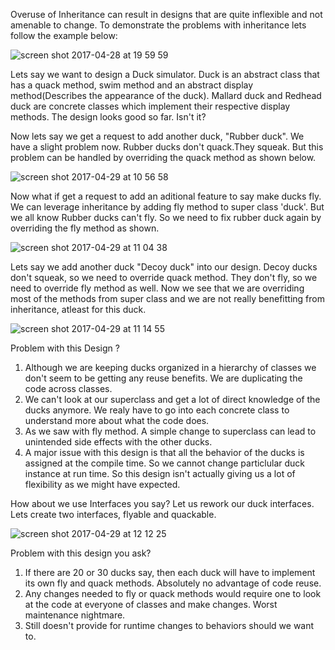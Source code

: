 
Overuse of Inheritance can result in designs that are quite inflexible and not amenable to change.
To demonstrate the problems with inheritance lets follow the example below:

![screen shot 2017-04-28 at 19 59 59](https://cloud.githubusercontent.com/assets/17459420/25552581/8dc0854c-2c52-11e7-961d-34cb32f547f6.png)

Lets say we want to design a Duck simulator. Duck is an abstract class that has a quack method, swim method and an abstract display method(Describes the appearance of the duck). Mallard duck and Redhead duck are concrete classes which implement their respective display methods. The design looks good so far. Isn't it? 

Now lets say we get a request to add another duck, "Rubber duck". We have a slight problem now. Rubber ducks don't quack.They squeak. But this problem can be handled by overriding the quack method as shown below.

![screen shot 2017-04-29 at 10 56 58](https://cloud.githubusercontent.com/assets/17459420/25557666/cb41b81e-2cca-11e7-9be4-e44dcabca1cf.png)

Now what if get a request to add an aditional feature to say make ducks fly. We can leverage inheritance by adding fly method to super class 'duck'. But we all know Rubber ducks can't fly. So we need to fix rubber duck again by overriding the fly method as shown.

![screen shot 2017-04-29 at 11 04 38](https://cloud.githubusercontent.com/assets/17459420/25557714/c01565fc-2ccb-11e7-850c-ca76d0670103.png)

Lets say we add another duck "Decoy duck" into our design. Decoy ducks don't squeak, so we need to override quack method. They don't fly, so we need to override fly method as well. Now we see that we are overriding most of the methods from super class and we are not really benefitting from inheritance, atleast for this duck.

![screen shot 2017-04-29 at 11 14 55](https://cloud.githubusercontent.com/assets/17459420/25557775/2dd5e70a-2ccd-11e7-87fd-cc078d3a8ad9.png)

Problem with this Design ?
1. Although we are keeping ducks organized in a hierarchy of classes we don't seem to be getting any reuse benefits. We are duplicating the code across classes.
2. We can't look at our superclass and get a lot of direct knowledge of the ducks anymore. We realy have to go into each concrete class to understand more about what the code does.
3. As we saw with fly method. A simple change to superclass can lead to unintended side effects with the other ducks.
4. A major issue with this design is that all the behavior of the ducks is assigned at the compile time. So we cannot change particlular duck instance at run time.
So this design isn't actually giving us a lot of flexibility as we might have expected.

How about we use Interfaces you say? Let us rework our duck interfaces. Lets create two interfaces, flyable and quackable.

![screen shot 2017-04-29 at 12 12 25](https://cloud.githubusercontent.com/assets/17459420/25558139/301ad0fe-2cd5-11e7-8b98-0dfe1afc03b4.png)

Problem with this design you ask? 
1. If there are 20 or 30 ducks say, then each duck will have to implement its own fly and quack methods. Absolutely no advantage of code reuse.
2. Any changes needed to fly or quack methods would require one to look at the code at everyone of classes and make changes. Worst maintenance nightmare.
3. Still doesn't provide for runtime changes to behaviors should we want to.











